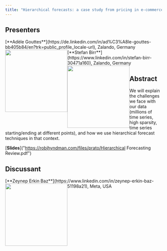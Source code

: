 ```yaml
---
title: "Hierarchical forecasts: a case study from pricing in e-commerce"
---
```


## Presenters

<div class = "figure">
[**Adèle Gouttes**](https://de.linkedin.com/in/ad%C3%A8le-gouttes-bb405b84/en?trk=public_profile_locale-url), Zalando, Germany
<img src="/img/gouttes.png"  width=200px height=200px style="float:left">
</div>

<div class = "figure">
[**Stefan Birr**](https://www.linkedin.com/in/stefan-birr-30471a160), Zalando, Germany
<img src="/img/stefan.png"  width=200px height=200px style="float:left">
</div>

## Abstract

We will explain the challenges we face with our data (millions of time series, high sparsity, time series starting/ending at different points), and how we use hierarchical forecast techniques in that context.

[**Slides**]("https://robjhyndman.com/files/prato/Hierarchical Forecasting Review.pdf")

## Discussant

<div class = "figure">
[**Zeynep Erkin Baz**](https://www.linkedin.com/in/zeynep-erkin-baz-51198a21), Meta, USA
<img src=/img/zeynep.png  width=200px height=200px style="float:left">
</div>
